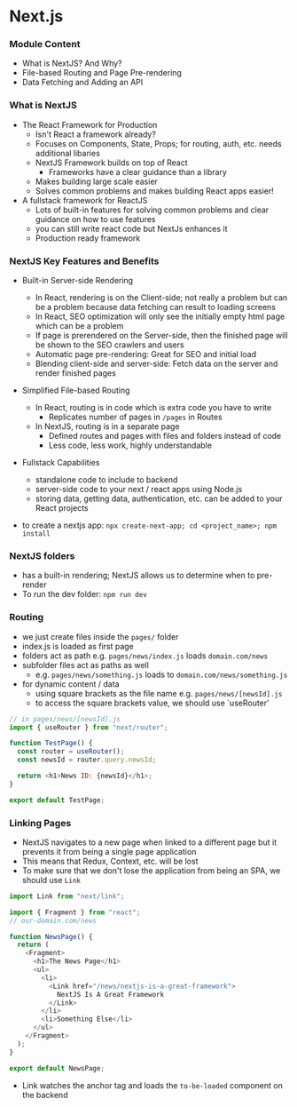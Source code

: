 # Next.js

### Module Content

- What is NextJS? And Why?
- File-based Routing and Page Pre-rendering
- Data Fetching and Adding an API

### What is NextJS

- The React Framework for Production
  - Isn't React a framework already?
  - Focuses on Components, State, Props; for routing, auth, etc. needs additional libaries
  - NextJS Framework builds on top of React
    - Frameworks have a clear guidance than a library
  - Makes building large scale easier
  - Solves common problems and makes building React apps easier!
- A fullstack framework for ReactJS
  - Lots of built-in features for solving common problems and clear guidance on how to use features
  - you can still write react code but NextJs enhances it
  - Production ready framework

### NextJS Key Features and Benefits

- Built-in Server-side Rendering
  - In React, rendering is on the Client-side; not really a problem but can be a problem because data fetching can result to loading screens
  - In React, SEO optimization will only see the initially empty html page which can be a problem
  - If page is prerendered on the Server-side, then the finished page will be shown to the SEO crawlers and users
  - Automatic page pre-rendering: Great for SEO and initial load
  - Blending client-side and server-side: Fetch data on the server and render finished pages

- Simplified File-based Routing
  - In React, routing is in code which is extra code you have to write
    - Replicates number of pages in `/pages` in Routes
  - In NextJS, routing is in a separate page
    - Defined routes and pages with files and folders instead of code
    - Less code, less work, highly understandable

- Fullstack Capabilities
  - standalone code to include to backend
  - server-side code to your next / react apps using Node.js
  - storing data, getting data, authentication, etc. can be added to your React projects

- to create a nextjs app: `npx create-next-app; cd <project_name>; npm install`

### NextJS folders

- has a built-in rendering; NextJS allows us to determine when to pre-render
- To run the dev folder: `npm run dev`

### Routing

- we just create files inside the `pages/` folder
- index.js is loaded as first page
- folders act as path e.g. `pages/news/index.js` loads `domain.com/news`
- subfolder files act as paths as well
  - e.g. `pages/news/something.js` loads to `domain.com/news/something.js`
- for dynamic content / data
  - using square brackets as the file name e.g. `pages/news/[newsId].js`
  - to access the square brackets value, we should use `useRouter'

```js
// in pages/news/[newsId].js
import { useRouter } from "next/router";

function TestPage() {
  const router = useRouter();
  const newsId = router.query.newsId;

  return <h1>News ID: {newsId}</h1>;
}

export default TestPage;
```

### Linking Pages

- NextJS navigates to a new page when linked to a different page but it prevents it from being a single page application
- This means that Redux, Context, etc. will be lost
- To make sure that we don't lose the application from being an SPA, we should use `Link`

```js
import Link from "next/link";

import { Fragment } from "react";
// our-domain.com/news

function NewsPage() {
  return (
    <Fragment>
      <h1>The News Page</h1>
      <ul>
        <li>
          <Link href="/news/nextjs-is-a-great-framework">
            NextJS Is A Great Framework
          </Link>
        </li>
        <li>Something Else</li>
      </ul>
    </Fragment>
  );
}

export default NewsPage;
```

- Link watches the anchor tag and loads the `to-be-loaded` component on the backend
